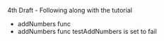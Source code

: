 4th Draft - Following along with the tutorial 
* addNumbers func
* addNumbers func testAddNumbers is set to fail
